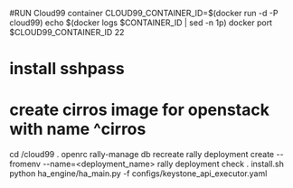 #RUN Cloud99 container
CLOUD99_CONTAINER_ID=$(docker run -d -P cloud99)
echo $(docker logs $CONTAINER_ID | sed -n 1p)
docker port $CLOUD99_CONTAINER_ID 22


# install sshpass
# create cirros image for openstack with name ^cirros
cd /cloud99
. openrc
rally-manage db recreate
rally deployment create --fromenv --name=<deployment_name>
rally deployment check
. install.sh
python ha_engine/ha_main.py -f configs/keystone_api_executor.yaml
